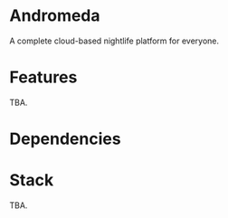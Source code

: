 # Andromeda
A complete cloud-based nightlife platform for everyone.

# Features
TBA.

# Dependencies

# Stack
TBA.
